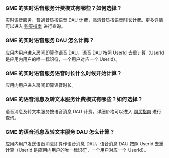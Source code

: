 ### GME 的实时语音服务计费模式有哪些？如何选择？
实时语音服务，普通音质按语音 DAU 计费，高清音质按语音时长计费。更多详情可以进入 [购买指南](https://cloud.tencent.com/document/product/607/17808) 进行查询。

### GME 的实时语音服务 DAU 怎么计算？
应用内用户进入房间即算作语音 DAU，语音 DAU 按照 UserId 去重计算（UserId 是应用内用户的唯一标识符，一个用户对应一个 UserId）。


### GME 的实时语音服务语音时长什么时候开始计算？
应用内用户进入房间即算语音时长。


### GME 的语音消息及转文本服务计费模式有哪些？如何选择？
语音消息及转文本服务按语音消息 DAU 计费。详细价格可以进入 [购买指南](https://cloud.tencent.com/document/product/607/17808) 进行查询。


### GME 的语音消息及转文本服务 DAU 怎么计算？
应用内用户发送语音消息即算作语音消息 DAU，语音消息 DAU 按照 UserId 去重计算（UserId 是应用内用户的唯一标识符，一个用户对应一个 UserId）。



